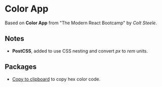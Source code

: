 # Color App

Based on **Color App** from "The Modern React Bootcamp" by _Colt Steele_.

## Notes

- **PostCSS**, added to use CSS nesting and convert _px_ to _rem_ units.

## Packages

- [Copy to clipboard](https://www.npmjs.com/package/react-copy-to-clipboard) to copy hex color code.
